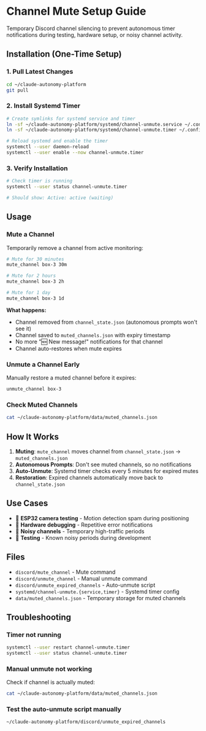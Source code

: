 # Channel Mute Setup Guide

Temporary Discord channel silencing to prevent autonomous timer notifications during testing, hardware setup, or noisy channel activity.

## Installation (One-Time Setup)

### 1. Pull Latest Changes
```bash
cd ~/claude-autonomy-platform
git pull
```

### 2. Install Systemd Timer
```bash
# Create symlinks for systemd service and timer
ln -sf ~/claude-autonomy-platform/systemd/channel-unmute.service ~/.config/systemd/user/
ln -sf ~/claude-autonomy-platform/systemd/channel-unmute.timer ~/.config/systemd/user/

# Reload systemd and enable the timer
systemctl --user daemon-reload
systemctl --user enable --now channel-unmute.timer
```

### 3. Verify Installation
```bash
# Check timer is running
systemctl --user status channel-unmute.timer

# Should show: Active: active (waiting)
```

## Usage

### Mute a Channel
Temporarily remove a channel from active monitoring:

```bash
# Mute for 30 minutes
mute_channel box-3 30m

# Mute for 2 hours
mute_channel box-3 2h

# Mute for 1 day
mute_channel box-3 1d
```

**What happens:**
- Channel removed from `channel_state.json` (autonomous prompts won't see it)
- Channel saved to `muted_channels.json` with expiry timestamp
- No more "🆕 New message!" notifications for that channel
- Channel auto-restores when mute expires

### Unmute a Channel Early
Manually restore a muted channel before it expires:

```bash
unmute_channel box-3
```

### Check Muted Channels
```bash
cat ~/claude-autonomy-platform/data/muted_channels.json
```

## How It Works

1. **Muting**: `mute_channel` moves channel from `channel_state.json` → `muted_channels.json`
2. **Autonomous Prompts**: Don't see muted channels, so no notifications
3. **Auto-Unmute**: Systemd timer checks every 5 minutes for expired mutes
4. **Restoration**: Expired channels automatically move back to `channel_state.json`

## Use Cases

- 🎥 **ESP32 camera testing** - Motion detection spam during positioning
- 🔧 **Hardware debugging** - Repetitive error notifications
- 📢 **Noisy channels** - Temporary high-traffic periods
- 🧪 **Testing** - Known noisy periods during development

## Files

- `discord/mute_channel` - Mute command
- `discord/unmute_channel` - Manual unmute command
- `discord/unmute_expired_channels` - Auto-unmute script
- `systemd/channel-unmute.{service,timer}` - Systemd timer config
- `data/muted_channels.json` - Temporary storage for muted channels

## Troubleshooting

### Timer not running
```bash
systemctl --user restart channel-unmute.timer
systemctl --user status channel-unmute.timer
```

### Manual unmute not working
Check if channel is actually muted:
```bash
cat ~/claude-autonomy-platform/data/muted_channels.json
```

### Test the auto-unmute script manually
```bash
~/claude-autonomy-platform/discord/unmute_expired_channels
```

